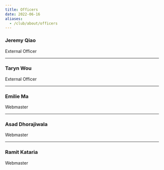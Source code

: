 ```yaml
---
title: Officers
date: 2022-06-16
aliases:
  - /club/about/officers
---
```


### Jeremy Qiao

External Officer

---

### Taryn Wou

External Officer

---

### Emilie Ma

Webmaster

---

### Asad Dhorajiwala

Webmaster

---

### Ramit Kataria

Webmaster
